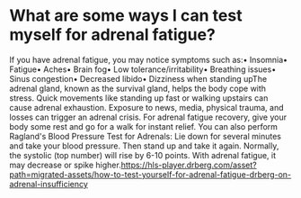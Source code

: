 # What are some ways I can test myself for adrenal fatigue?

If you have adrenal fatigue, you may notice symptoms such as:• Insomnia• Fatigue• Aches• Brain fog• Low tolerance/irritability• Breathing issues• Sinus congestion• Decreased libido• Dizziness when standing upThe adrenal gland, known as the survival gland, helps the body cope with stress. Quick movements like standing up fast or walking upstairs can cause adrenal exhaustion. Exposure to news, media, physical trauma, and losses can trigger an adrenal crisis. For adrenal fatigue recovery, give your body some rest and go for a walk for instant relief. You can also perform Ragland's Blood Pressure Test for Adrenals: Lie down for several minutes and take your blood pressure. Then stand up and take it again. Normally, the systolic (top number) will rise by 6-10 points. With adrenal fatigue, it may decrease or spike higher.https://hls-player.drberg.com/asset?path=migrated-assets/how-to-test-yourself-for-adrenal-fatigue-drberg-on-adrenal-insufficiency